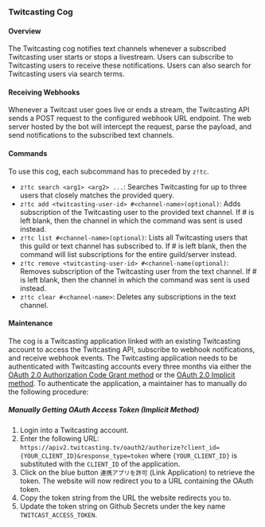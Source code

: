 ### Twitcasting Cog

#### Overview
The Twitcasting cog notifies text channels whenever a
subscribed Twitcasting user starts or stops a livestream. Users can subscribe
to Twitcasting users to receive these notifications. Users can also search for
Twitcasting users via search terms.

#### Receiving Webhooks
Whenever a Twitcast user goes live or ends a stream, the Twitcasting API sends
a POST request to the configured webhook URL endpoint. The web server hosted by
the bot will intercept the request, parse the payload, and send notifications to
the subscribed text channels.

#### Commands
To use this cog, each subcommand has to preceded by `z!tc`.
* `z!tc search <arg1> <arg2> ...`: Searches Twitcasting for up to three users that
closely matches the provided query.
* `z!tc add <twitcasting-user-id> #<channel-name>(optional)`: Adds subscription of the
Twitcasting user to the provided text channel. If #<channel-name> is left blank,
then the channel in which the command was sent is used instead.
* `z!tc list #<channel-name>(optional)`: Lists all Twitcasting users that this
guild or text channel has subscribed to. If #<channel-name> is left blank,
then the command will list subscriptions for the entire guild/server instead.
* `z!tc remove <twitcasting-user-id> #<channel-name(optional)`: Removes subscription of the
Twitcasting user from the text channel. If #<channel-name> is left blank, then the 
channel in which the command was sent is used instead.
* `z!tc clear #<channel-name>`: Deletes any subscriptions in the text channel.

#### Maintenance
The cog is a Twitcasting application linked with an existing Twitcasting account
to access the Twitcasting API, subscribe to webhook notifications, and receive
webhook events. The Twitcasting application needs to be authenticated with
Twitcasting accounts every three months via either the 
[OAuth 2.0 Authorization Code Grant method](https://apiv2-doc.twitcasting.tv/#authorization-code-grant)
or the [OAuth 2.0 Implicit method](https://apiv2-doc.twitcasting.tv/#implicit).
To authenticate the application, a maintainer has to manually do the following procedure:

##### Manually Getting OAuth Access Token (Implicit Method) 

1. Login into a Twitcasting account.
2. Enter the following URL:
`https://apiv2.twitcasting.tv/oauth2/authorize?client_id={YOUR_CLIENT_ID}&response_type=token`
where `{YOUR_CLIENT_ID}` is substituted with the `CLIENT_ID` of the application. 
3. Click on the blue button `連携アプリを許可` (Link Application) to retrieve the token. The
website will now redirect you to a URL containing the OAuth token.
4. Copy the token string from the URL the website redirects you to.
5. Update the token string on Github Secrets under the key name `TWITCAST_ACCESS_TOKEN`.
    
